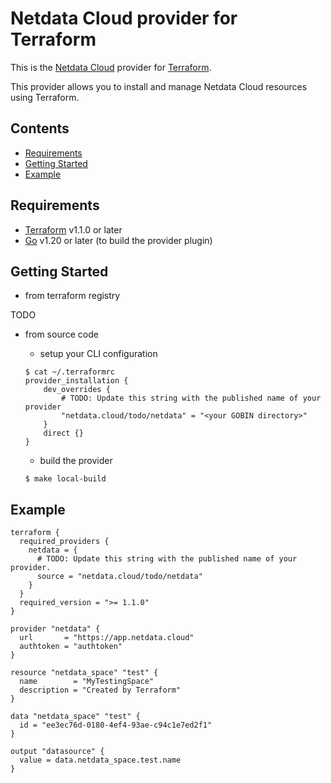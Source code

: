 # Netdata Cloud provider for Terraform

This is the [Netdata Cloud](https://www.netdata.cloud/) provider for [Terraform](https://www.terraform.io/).

This provider allows you to install and manage Netdata Cloud resources using Terraform.


## Contents

* [Requirements](#requirements)
* [Getting Started](#getting-started)
* [Example](#example)

## Requirements

- [Terraform](https://www.terraform.io/downloads.html) v1.1.0 or later
- [Go](https://golang.org/doc/install) v1.20 or later (to build the provider plugin)

## Getting Started

* from terraform registry

TODO

* from source code

	* setup your CLI configuration

	```console
	$ cat ~/.terraformrc
	provider_installation {
  		dev_overrides {
		    # TODO: Update this string with the published name of your provider
  		    "netdata.cloud/todo/netdata" = "<your GOBIN directory>"
  		}
  		direct {}
	}
	```

	* build the provider

	```console
	$ make local-build
	```

## Example

```hcl
terraform {
  required_providers {
    netdata = {
      # TODO: Update this string with the published name of your provider.
      source = "netdata.cloud/todo/netdata"
    }
  }
  required_version = ">= 1.1.0"
}

provider "netdata" {
  url       = "https://app.netdata.cloud"
  authtoken = "authtoken"
}

resource "netdata_space" "test" {
  name        = "MyTestingSpace"
  description = "Created by Terraform"
}

data "netdata_space" "test" {
  id = "ee3ec76d-0180-4ef4-93ae-c94c1e7ed2f1"
}

output "datasource" {
  value = data.netdata_space.test.name
}

```
